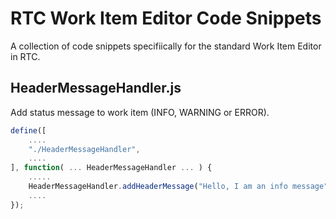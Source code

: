 # RTC Work Item Editor Code Snippets
A collection of code snippets specifiically for the standard Work Item Editor in RTC.

## HeaderMessageHandler.js
Add status message to work item (INFO, WARNING or ERROR).

```javascript
define([
	....
	"./HeaderMessageHandler",
	....
], function( ... HeaderMessageHandler ... ) {
	.....
	HeaderMessageHandler.addHeaderMessage("Hello, I am an info message", HeaderMessageHandler.INFO);
	....
});
```
